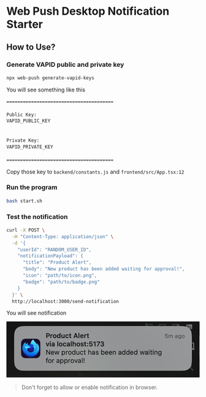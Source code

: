 # Web Push Desktop Notification Starter

## How to Use?

### Generate VAPID public and private key

```bash
npx web-push generate-vapid-keys
```

You will see something like this

```bash
=======================================

Public Key:
VAPID_PUBLIC_KEY


Private Key:
VAPID_PRIVATE_KEY

=======================================
```

Copy those key to `backend/constants.js` and `frontend/src/App.tsx:12`

### Run the program

```bash
bash start.sh
```

### Test the notification

```bash
curl -X POST \
  -H "Content-Type: application/json" \
  -d '{
    "userId": "RANDOM_USER_ID",
    "notificationPayload": {
      "title": "Product Alert",
      "body": "New product has been added waiting for approval!",
      "icon": "path/to/icon.png",
      "badge": "path/to/badge.png"
    }
  }' \
  http://localhost:3000/send-notification
```

You will see notification

![notification](notification.png)

> Don't forget to allow or enable notification in browser.
